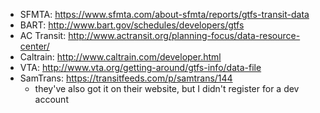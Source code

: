 - SFMTA: https://www.sfmta.com/about-sfmta/reports/gtfs-transit-data
- BART: http://www.bart.gov/schedules/developers/gtfs
- AC Transit: http://www.actransit.org/planning-focus/data-resource-center/
- Caltrain: http://www.caltrain.com/developer.html
- VTA: http://www.vta.org/getting-around/gtfs-info/data-file
- SamTrans: https://transitfeeds.com/p/samtrans/144
    - they've also got it on their website, but I didn't register for a dev account
